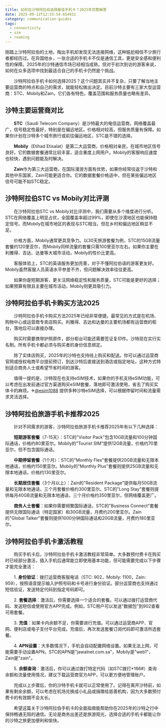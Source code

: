 ```yaml
---
title: 如何在沙特阿拉伯选择最佳手机卡？2025年完整解答
date: 2025-09-12T12:53:54.654931
category: communication-guides
tags:
  - connectivity
  - sim
  - roaming
---
```


刚踏上沙特阿拉伯的土地，掏出手机却发现无法连接网络，这种尴尬相信不少旅行者都经历过。在异国他乡，一张合适的手机卡不仅是通信工具，更是安全感和便利性的保障。2025年的沙特通信市场已经相当成熟，但对于初次到访的游客来说，如何在众多选项中找到最适合自己的手机卡仍然是个挑战。

　　沙特阿拉伯手机卡如何选择2025？这个问题其实并不复杂，只要了解当地主要运营商的特点和自己的需求，就能轻松做出决定。目前沙特主要有三家大型运营商：STC、Mobily和Zain，它们各有特色，覆盖范围和服务质量也略有差异。

## 沙特主要运营商对比

　　**STC**（Saudi Telecom Company）是沙特最大的电信运营商，网络覆盖最广，信号稳定性最好，特别是在偏远地区。价格相对较高，但服务质量有保障。如果你计划在沙特多个城市旅行或前往偏远地区，STC是不错的选择。

　　**Mobily**（Etihad Etisalat）是第二大运营商，价格相对亲民，在城市地区信号良好。它的数据套餐通常比较丰富，适合重度上网用户。Mobily的客服响应速度也较快，遇到问题能及时解决。

　　**Zain**作为第三大运营商，在国际漫游方面有优势，如果你经常往返于沙特和其他中东国家，Zain可能更适合你。它的数据套餐价格适中，但在某些偏远地区信号可能不如STC稳定。

## 沙特阿拉伯STC vs Mobily对比评测

　　在沙特阿拉伯STC vs Mobily对比评测中，我们需要从多个维度进行分析。STC在网络覆盖上明显占优，全国覆盖率超过99%，即使在沙漠地区也能保持稳定信号。而Mobily在城市地区的表现与STC相当，但在乡村和偏远地区稍显不足。

　　价格方面，Mobily通常更具竞争力。以30天旅游套餐为例，STC的15GB流量套餐约120里亚尔，而Mobily同样流量的套餐只需100里亚尔左右。如果你主要在利雅得、吉达、达曼等大城市活动，Mobily的性价比更高。

　　客服体验上，STC的英语服务更加完善，对于不懂阿拉伯语的游客更友好。Mobily虽然客服人员英语水平参差不齐，但问题解决效率往往更高。

　　如果你是短期游客，更关注网络稳定性和服务质量，STC可能是更好的选择；如果预算有限且主要在城市活动，Mobily则更具吸引力。

## 沙特阿拉伯手机卡购买方法2025

　　沙特阿拉伯手机卡购买方法2025年已经非常便捷。最常见的方式是在机场、购物中心或运营商专卖店购买。利雅得、吉达和达曼的主要机场都有运营商的柜台，落地后可以直接办理。

　　购买时需要携带护照原件，部分柜台可能还需要签证复印件。沙特现在实行实名制，所有手机卡都必须与购买者的身份信息绑定。

　　除了实体店购买，2025年的沙特也支持线上购买和配送。你可以通过运营商官网或授权电商平台提前预订，到达沙特后直接送到酒店或指定地址。这种方式特别适合商务人士或希望节省时间的游客。

　　值得一提的是，沙特现在也支持eSIM技术，如果你的手机支持eSIM功能，可以考虑在出发前通过官方渠道购买eSIM套餐，落地即可激活使用，省去了购买实体卡的麻烦。✈[@esim1088](https://t.me/s/esim1088) 提供多种沙特eSIM选择，可以根据停留时间和流量需求灵活选择。

## 沙特阿拉伯旅游手机卡推荐2025

　　针对不同需求的游客，沙特阿拉伯旅游手机卡推荐2025年有以下几种选择：

　　**短期游客套餐**（7-15天）：STC的"Visitor Pack"包含10GB流量和100分钟国际通话，价格约80里亚尔。Mobily的"Tourist SIM"提供12GB流量，价格约70里亚尔，但不包含国际通话。

　　**中期停留套餐**（1个月）：STC的"Monthly Flex"套餐提供20GB流量和无限本地通话，价格约150里亚尔。Mobily的"Monthly Plus"套餐则提供25GB流量和无限本地通话，价格约130里亚尔。

　　**长期居住套餐**（3个月以上）：Zain的"Resident Package"提供每月50GB流量和无限本地通话，三个月套餐价格约300里亚尔。STC的"Long Stay"套餐则提供每月40GB流量和无限本地通话，三个月价格约350里亚尔，但网络覆盖更广。

　　**商务人士套餐**：如果你需要频繁国际通话，STC的"Business Connect"套餐提供无限国际通话（特定国家）和30GB流量，月费约200里亚尔。Zain的"Global Talker"套餐则提供1000分钟国际通话和20GB流量，月费约180里亚尔。

## 沙特阿拉伯手机卡激活教程

　　购买手机卡后，沙特阿拉伯手机卡激活教程非常简单。大多数预付费卡在购买时已经部分激活，插入手机后通常能立即使用基本功能，但可能需要完成以下步骤才能完全激活：

　　1. **身份验证**：拨打运营商客服电话（STC: 902，Mobily: 1100，Zain: 959），按照语音提示输入护照号码和卡号进行身份验证。部分运营商也支持通过短信验证，发送特定代码到指定号码即可。

　　2. **套餐选择**：激活后，你需要选择一个适合的套餐。可以通过拨打运营商代码、发送短信或使用官方APP完成。例如，STC用户可以发送"数据包"到902查看可用套餐。

　　3. **充值**：如果卡内余额不足，你需要进行充值。可以通过运营商APP、官网、便利店或电子支付平台完成。充值后，再次发送套餐订阅代码即可激活所选套餐。

　　4. **APN设置**：大多数情况下，手机会自动配置网络设置。如果无法上网，可能需要手动设置APN。STC的APN是"jawalnet.com.sa"，Mobily是"web1"，Zain是"zain"。

　　5. **余额查询**：激活后，你可以通过拨打特定代码（如STC拨打*166#）查询余额和流量使用情况，建议下载运营商官方APP，可以更方便地管理账户。

　　完成以上步骤后，你的沙特手机卡就可以正常使用了。记得在离开沙特前，如果有剩余余额，可以考虑在机场兑换成小礼品或捐赠给慈善机构，因为大多数预付费卡的有效期不会太长。

　　希望这篇关于沙特阿拉伯手机卡的全面指南能帮助你在2025年的沙特之行中保持畅通无阻的通信。无论是商务出差还是旅游观光，选择合适的手机卡都能让你的沙特之旅更加便利和愉快。